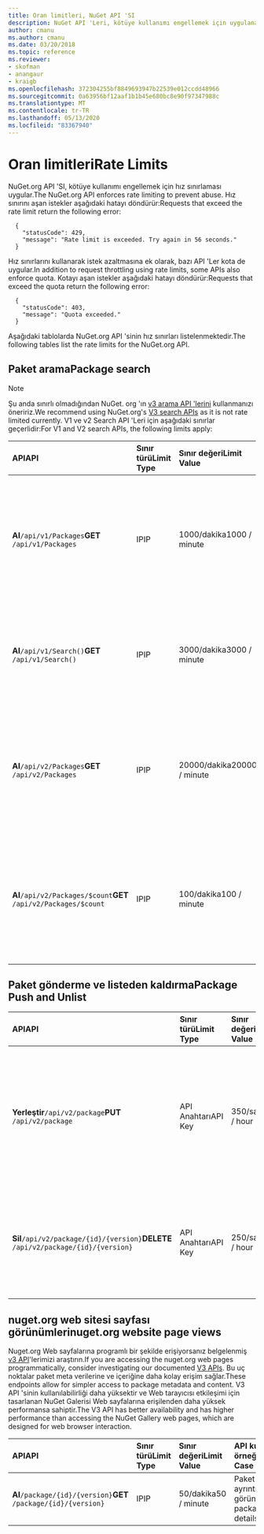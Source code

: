 ```yaml
---
title: Oran limitleri, NuGet API 'SI
description: NuGet API 'Leri, kötüye kullanımı engellemek için uygulanan Hız sınırlarına sahip olur.
author: cmanu
ms.author: cmanu
ms.date: 03/20/2018
ms.topic: reference
ms.reviewer:
- skofman
- anangaur
- kraigb
ms.openlocfilehash: 372304255bf8849693947b22539e012ccdd48966
ms.sourcegitcommit: 0a63956bf12aaf1b1b45e680bc8e90f97347988c
ms.translationtype: MT
ms.contentlocale: tr-TR
ms.lasthandoff: 05/13/2020
ms.locfileid: "83367940"
---
```

# <a name="rate-limits"></a><span data-ttu-id="96cf7-103">Oran limitleri</span><span class="sxs-lookup"><span data-stu-id="96cf7-103">Rate Limits</span></span>

<span data-ttu-id="96cf7-104">NuGet.org API 'SI, kötüye kullanımı engellemek için hız sınırlaması uygular.</span><span class="sxs-lookup"><span data-stu-id="96cf7-104">The NuGet.org API enforces rate limiting to prevent abuse.</span></span> <span data-ttu-id="96cf7-105">Hız sınırını aşan istekler aşağıdaki hatayı döndürür:</span><span class="sxs-lookup"><span data-stu-id="96cf7-105">Requests that exceed the rate limit return the following error:</span></span> 

  ~~~
    {
      "statusCode": 429,
      "message": "Rate limit is exceeded. Try again in 56 seconds."
    }
  ~~~

<span data-ttu-id="96cf7-106">Hız sınırlarını kullanarak istek azaltmasına ek olarak, bazı API 'Ler kota de uygular.</span><span class="sxs-lookup"><span data-stu-id="96cf7-106">In addition to request throttling using rate limits, some APIs also enforce quota.</span></span> <span data-ttu-id="96cf7-107">Kotayı aşan istekler aşağıdaki hatayı döndürür:</span><span class="sxs-lookup"><span data-stu-id="96cf7-107">Requests that exceed the quota return the following error:</span></span>

  ~~~
    {
      "statusCode": 403,
      "message": "Quota exceeded."
    }
  ~~~

<span data-ttu-id="96cf7-108">Aşağıdaki tablolarda NuGet.org API 'sinin hız sınırları listelenmektedir.</span><span class="sxs-lookup"><span data-stu-id="96cf7-108">The following tables list the rate limits for the NuGet.org API.</span></span>

## <a name="package-search"></a><span data-ttu-id="96cf7-109">Paket arama</span><span class="sxs-lookup"><span data-stu-id="96cf7-109">Package search</span></span>

> [!Note]
> <span data-ttu-id="96cf7-110">Şu anda sınırlı olmadığından NuGet. org 'ın [v3 arama API 'lerini](search-query-service-resource.md) kullanmanızı öneririz.</span><span class="sxs-lookup"><span data-stu-id="96cf7-110">We recommend using NuGet.org's [V3 search APIs](search-query-service-resource.md) as it is not rate limited currently.</span></span> <span data-ttu-id="96cf7-111">V1 ve v2 Search API 'Leri için aşağıdaki sınırlar geçerlidir:</span><span class="sxs-lookup"><span data-stu-id="96cf7-111">For V1 and V2 search APIs, the following limits apply:</span></span>

| <span data-ttu-id="96cf7-112">API</span><span class="sxs-lookup"><span data-stu-id="96cf7-112">API</span></span> | <span data-ttu-id="96cf7-113">Sınır türü</span><span class="sxs-lookup"><span data-stu-id="96cf7-113">Limit Type</span></span> | <span data-ttu-id="96cf7-114">Sınır değeri</span><span class="sxs-lookup"><span data-stu-id="96cf7-114">Limit Value</span></span> | <span data-ttu-id="96cf7-115">API kullanım örneği</span><span class="sxs-lookup"><span data-stu-id="96cf7-115">API Use Case</span></span> |
|:---|:---|:---|:---|
<span data-ttu-id="96cf7-116">**Al**`/api/v1/Packages`</span><span class="sxs-lookup"><span data-stu-id="96cf7-116">**GET** `/api/v1/Packages`</span></span> | <span data-ttu-id="96cf7-117">IP</span><span class="sxs-lookup"><span data-stu-id="96cf7-117">IP</span></span> | <span data-ttu-id="96cf7-118">1000/dakika</span><span class="sxs-lookup"><span data-stu-id="96cf7-118">1000 / minute</span></span> | <span data-ttu-id="96cf7-119">NuGet paketi meta verilerini v1 OData koleksiyonu aracılığıyla sorgula `Packages`</span><span class="sxs-lookup"><span data-stu-id="96cf7-119">Query NuGet package metadata via v1 OData `Packages` collection</span></span> |
<span data-ttu-id="96cf7-120">**Al**`/api/v1/Search()`</span><span class="sxs-lookup"><span data-stu-id="96cf7-120">**GET** `/api/v1/Search()`</span></span> | <span data-ttu-id="96cf7-121">IP</span><span class="sxs-lookup"><span data-stu-id="96cf7-121">IP</span></span> | <span data-ttu-id="96cf7-122">3000/dakika</span><span class="sxs-lookup"><span data-stu-id="96cf7-122">3000 / minute</span></span> | <span data-ttu-id="96cf7-123">V1 arama uç noktası aracılığıyla NuGet paketlerini arayın</span><span class="sxs-lookup"><span data-stu-id="96cf7-123">Search for NuGet packages via v1 Search endpoint</span></span> | 
<span data-ttu-id="96cf7-124">**Al**`/api/v2/Packages`</span><span class="sxs-lookup"><span data-stu-id="96cf7-124">**GET** `/api/v2/Packages`</span></span> | <span data-ttu-id="96cf7-125">IP</span><span class="sxs-lookup"><span data-stu-id="96cf7-125">IP</span></span> | <span data-ttu-id="96cf7-126">20000/dakika</span><span class="sxs-lookup"><span data-stu-id="96cf7-126">20000 / minute</span></span> | <span data-ttu-id="96cf7-127">NuGet paketi meta verilerini v2 OData koleksiyonu aracılığıyla sorgula `Packages`</span><span class="sxs-lookup"><span data-stu-id="96cf7-127">Query NuGet package metadata via v2 OData `Packages` collection</span></span> | 
<span data-ttu-id="96cf7-128">**Al**`/api/v2/Packages/$count`</span><span class="sxs-lookup"><span data-stu-id="96cf7-128">**GET** `/api/v2/Packages/$count`</span></span> | <span data-ttu-id="96cf7-129">IP</span><span class="sxs-lookup"><span data-stu-id="96cf7-129">IP</span></span> | <span data-ttu-id="96cf7-130">100/dakika</span><span class="sxs-lookup"><span data-stu-id="96cf7-130">100 / minute</span></span> | <span data-ttu-id="96cf7-131">NuGet paket sayısını v2 OData koleksiyonu aracılığıyla sorgula `Packages`</span><span class="sxs-lookup"><span data-stu-id="96cf7-131">Query NuGet package count via v2 OData `Packages` collection</span></span> | 

## <a name="package-push-and-unlist"></a><span data-ttu-id="96cf7-132">Paket gönderme ve listeden kaldırma</span><span class="sxs-lookup"><span data-stu-id="96cf7-132">Package Push and Unlist</span></span>

| <span data-ttu-id="96cf7-133">API</span><span class="sxs-lookup"><span data-stu-id="96cf7-133">API</span></span> | <span data-ttu-id="96cf7-134">Sınır türü</span><span class="sxs-lookup"><span data-stu-id="96cf7-134">Limit Type</span></span> | <span data-ttu-id="96cf7-135">Sınır değeri</span><span class="sxs-lookup"><span data-stu-id="96cf7-135">Limit Value</span></span> | <span data-ttu-id="96cf7-136">API kullanım örneği</span><span class="sxs-lookup"><span data-stu-id="96cf7-136">API Use Case</span></span> | 
|:---|:---|:---|:--- |
<span data-ttu-id="96cf7-137">**Yerleştir**`/api/v2/package`</span><span class="sxs-lookup"><span data-stu-id="96cf7-137">**PUT** `/api/v2/package`</span></span> | <span data-ttu-id="96cf7-138">API Anahtarı</span><span class="sxs-lookup"><span data-stu-id="96cf7-138">API Key</span></span> | <span data-ttu-id="96cf7-139">350/saat</span><span class="sxs-lookup"><span data-stu-id="96cf7-139">350 / hour</span></span> | <span data-ttu-id="96cf7-140">V2 Push uç noktası aracılığıyla yeni bir NuGet paketini (sürüm) karşıya yükle</span><span class="sxs-lookup"><span data-stu-id="96cf7-140">Upload a new NuGet package (version) via v2 push endpoint</span></span> 
<span data-ttu-id="96cf7-141">**Sil**`/api/v2/package/{id}/{version}`</span><span class="sxs-lookup"><span data-stu-id="96cf7-141">**DELETE** `/api/v2/package/{id}/{version}`</span></span> | <span data-ttu-id="96cf7-142">API Anahtarı</span><span class="sxs-lookup"><span data-stu-id="96cf7-142">API Key</span></span> | <span data-ttu-id="96cf7-143">250/saat</span><span class="sxs-lookup"><span data-stu-id="96cf7-143">250 / hour</span></span> | <span data-ttu-id="96cf7-144">V2 uç noktası aracılığıyla bir NuGet paketinin (sürüm) listesini kaldırma</span><span class="sxs-lookup"><span data-stu-id="96cf7-144">Unlist a NuGet package (version) via v2 endpoint</span></span> 

## <a name="nugetorg-website-page-views"></a><span data-ttu-id="96cf7-145">nuget.org web sitesi sayfası görünümleri</span><span class="sxs-lookup"><span data-stu-id="96cf7-145">nuget.org website page views</span></span>

<span data-ttu-id="96cf7-146">Nuget.org Web sayfalarına programlı bir şekilde erişiyorsanız belgelenmiş [v3 API](overview.md)'lerimizi araştırın.</span><span class="sxs-lookup"><span data-stu-id="96cf7-146">If you are accessing the nuget.org web pages programmatically, consider investigating our documented [V3 APIs](overview.md).</span></span> <span data-ttu-id="96cf7-147">Bu uç noktalar paket meta verilerine ve içeriğine daha kolay erişim sağlar.</span><span class="sxs-lookup"><span data-stu-id="96cf7-147">These endpoints allow for simpler access to package metadata and content.</span></span> <span data-ttu-id="96cf7-148">V3 API 'sinin kullanılabilirliği daha yüksektir ve Web tarayıcısı etkileşimi için tasarlanan NuGet Galerisi Web sayfalarına erişilenden daha yüksek performansa sahiptir.</span><span class="sxs-lookup"><span data-stu-id="96cf7-148">The V3 API has better availability and has higher performance than accessing the NuGet Gallery web pages, which are designed for web browser interaction.</span></span>

| <span data-ttu-id="96cf7-149">API</span><span class="sxs-lookup"><span data-stu-id="96cf7-149">API</span></span> | <span data-ttu-id="96cf7-150">Sınır türü</span><span class="sxs-lookup"><span data-stu-id="96cf7-150">Limit Type</span></span> | <span data-ttu-id="96cf7-151">Sınır değeri</span><span class="sxs-lookup"><span data-stu-id="96cf7-151">Limit Value</span></span> | <span data-ttu-id="96cf7-152">API kullanım örneği</span><span class="sxs-lookup"><span data-stu-id="96cf7-152">API Use Case</span></span> | 
|:---|:---|:---|:--- |
<span data-ttu-id="96cf7-153">**Al**`/package/{id}/{version}`</span><span class="sxs-lookup"><span data-stu-id="96cf7-153">**GET** `/package/{id}/{version}`</span></span> | <span data-ttu-id="96cf7-154">IP</span><span class="sxs-lookup"><span data-stu-id="96cf7-154">IP</span></span> | <span data-ttu-id="96cf7-155">50/dakika</span><span class="sxs-lookup"><span data-stu-id="96cf7-155">50 / minute</span></span> | <span data-ttu-id="96cf7-156">Paket (sürüm) ayrıntıları sayfasını görüntüleyin.</span><span class="sxs-lookup"><span data-stu-id="96cf7-156">Display package (version) details page.</span></span> 
